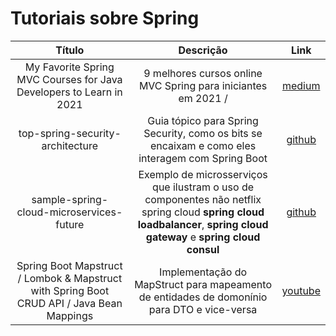 # Tutoriais sobre Spring

Título | Descrição | Link
:----------: | :----------: | :----------:
My Favorite Spring MVC Courses for Java Developers to Learn in 2021 | 9 melhores cursos online MVC Spring para iniciantes em 2021 / | [medium](https://medium.com/javarevisited/my-favorite-spring-mvc-courses-for-java-developers-5ede7f85dd88)
top-spring-security-architecture | Guia tópico para Spring Security, como os bits se encaixam e como eles interagem com Spring Boot | [github](https://github.com/spring-guides/top-spring-security-architecture)
sample-spring-cloud-microservices-future | Exemplo de microsserviços que ilustram o uso de componentes não netflix spring cloud **spring cloud loadbalancer**, **spring cloud gateway** e **spring cloud consul** | [github](https://github.com/piomin/sample-spring-cloud-microservices-future)
Spring Boot Mapstruct / Lombok & Mapstruct with Spring Boot CRUD API / Java Bean Mappings | Implementação do MapStruct para mapeamento de entidades de domonínio para DTO e vice-versa | [youtube](https://www.youtube.com/watch?v=EVCrLp-k494)
